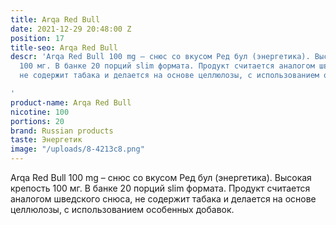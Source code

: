 ```yaml
---
title: Arqa Red Bull
date: 2021-12-29 20:48:00 Z
position: 17
title-seo: Arqa Red Bull
descr: 'Arqa Red Bull 100 mg – снюс со вкусом Ред бул (энергетика). Высокая крепость
  100 мг. В банке 20 порций slim формата. Продукт считается аналогом шведского снюса,
  не содержит табака и делается на основе целлюлозы, с использованием особенных добавок.

'
product-name: Arqa Red Bull
nicotine: 100
portions: 20
brand: Russian products
taste: Энергетик
image: "/uploads/8-4213c8.png"
---
```


Arqa Red Bull 100 mg – снюс со вкусом Ред бул (энергетика). Высокая крепость 100 мг. В банке 20 порций slim формата. Продукт считается аналогом шведского снюса, не содержит табака и делается на основе целлюлозы, с использованием особенных добавок.
